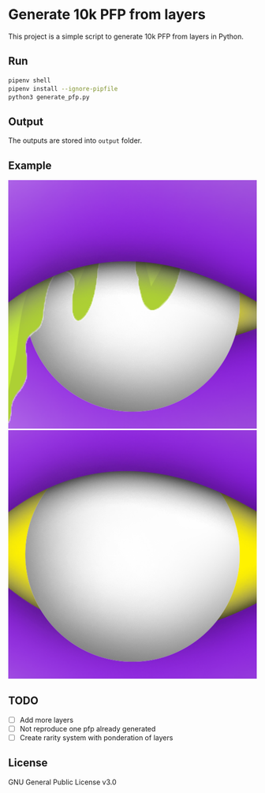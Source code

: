 # Generate 10k PFP from layers

This project is a simple script to generate 10k PFP from layers in Python.

## Run

```bash
pipenv shell
pipenv install --ignore-pipfile
python3 generate_pfp.py
```

## Output

The outputs are stored into `output` folder.

## Example

![Example](outputs/pfp_0.png)
![Example](outputs/pfp_1.png)

## TODO

- [ ] Add more layers
- [ ] Not reproduce one pfp already generated
- [ ] Create rarity system with ponderation of layers

## License

GNU General Public License v3.0




